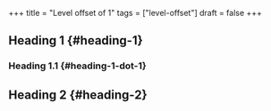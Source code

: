 +++
title = "Level offset of 1"
tags = ["level-offset"]
draft = false
+++

## Heading 1 {#heading-1}


### Heading 1.1 {#heading-1-dot-1}


## Heading 2 {#heading-2}
